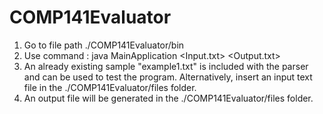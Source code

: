 # COMP141Evaluator
1. Go to file path ./COMP141Evaluator/bin
2. Use command : java MainApplication <Input.txt> <Output.txt>
3. An already existing sample "example1.txt" is included with the parser and can be used to test the program. Alternatively, insert an input text file in the ./COMP141Evaluator/files folder. 
4. An output file will be generated in the ./COMP141Evaluator/files folder.

